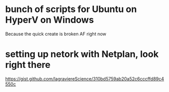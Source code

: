 # bunch of scripts for Ubuntu on HyperV on Windows
Because the quick create is broken AF right now

# setting up netork with Netplan, look right there
https://gist.github.com/lagraviereScience/310bd5759ab20a52c6cccffd89c4550c

